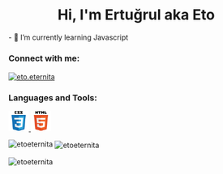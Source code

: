 <h1 align="center">Hi, I'm Ertuğrul aka Eto</h1>
- 🌱 I’m currently learning Javascript

<h3 align="left">Connect with me:</h3>
<p align="left">
<a href="https://instagram.com/eto.eternita" target="blank"><img align="center" src="https://raw.githubusercontent.com/rahuldkjain/github-profile-readme-generator/master/src/images/icons/Social/instagram.svg" alt="eto.eternita" height="30" width="40" /></a>
</p>

<h3 align="left">Languages and Tools:</h3>
<p align="left"> <a href="https://www.w3schools.com/css/" target="_blank" rel="noreferrer"> <img src="https://raw.githubusercontent.com/devicons/devicon/master/icons/css3/css3-original-wordmark.svg" alt="css3" width="40" height="40"/> </a> <a href="https://www.w3.org/html/" target="_blank" rel="noreferrer"> <img src="https://raw.githubusercontent.com/devicons/devicon/master/icons/html5/html5-original-wordmark.svg" alt="html5" width="40" height="40"/> </a> </p>

<p><img align="left" src="https://github-readme-stats.vercel.app/api/top-langs?username=etoeternita&show_icons=true&locale=en&layout=compact" alt="etoeternita" /></p>

<p>&nbsp;<img align="center" src="https://github-readme-stats.vercel.app/api?username=etoeternita&show_icons=true&locale=en" alt="etoeternita" /></p>

<p><img align="center" src="https://github-readme-streak-stats.herokuapp.com/?user=etoeternita&" alt="etoeternita" /></p>
